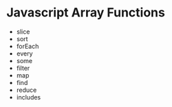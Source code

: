 # Javascript Array Functions

- slice
- sort
- forEach
- every
- some
- filter
- map
- find
- reduce
- includes